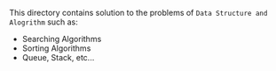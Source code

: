 This directory contains solution to the problems of `Data Structure and Alogrithm` such as:
- Searching Algorithms
- Sorting Algorithms
- Queue, Stack, etc...